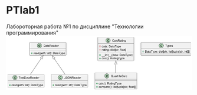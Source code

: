 # PTlab1
Лабороторная работа №1 по дисциплине "Технологии программирования"
![UML-Диаграмма](sequenceDiagram.png)
